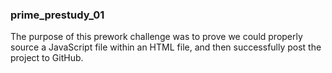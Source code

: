 <h3> prime_prestudy_01 </h3>

The purpose of this prework challenge was to prove we could properly source a JavaScript file within an HTML file, and then successfully post the project to GitHub.
